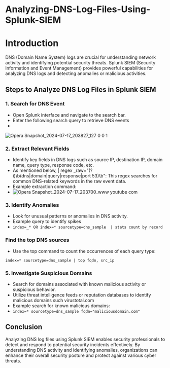 # Analyzing-DNS-Log-Files-Using-Splunk-SIEM 

# Introduction

DNS (Domain Name System) logs are crucial for understanding network activity and identifying potential security threats. Splunk SIEM (Security Information and Event Management) provides powerful capabilities for analyzing DNS logs and detecting anomalies or malicious activities.
## Steps to Analyze DNS Log Files in Splunk SIEM
### 1. Search for DNS Event
-   Open Splunk interface and navigate to the search bar.
-   Enter the following search query to retrieve DNS events
-   
![Opera Snapshot_2024-07-17_203827_127 0 0 1](https://github.com/user-attachments/assets/4d35ed31-fd2c-4a08-9296-b3a526be8c5e)


### 2. Extract Relevant Fields
-   Identify key fields in DNS logs such as source IP, destination IP, domain name, query type, response code, etc.
-   As mentioned below, | regex _raw="(?i)\b(dns|domain|query|response|port 53)\b": This regex searches for common DNS-related keywords in the raw event data.
-   Example extraction command:
-   ![Opera Snapshot_2024-07-17_203700_www youtube com](https://github.com/user-attachments/assets/2045981b-2286-4222-a668-4494b80e41b3)
### 3. Identify Anomalies
-   Look for unusual patterns or anomalies in DNS activity.
-   Example query to identify spikes
- `index=_* OR index=* sourcetype=dns_sample  | stats count by record`
### Find the top DNS sources
-  Use the top command to count the occurrences of each query type:
 ````
index=* sourcetype=dns_sample | top fqdn, src_ip
````
### 5. Investigate Suspicious Domains
-   Search for domains associated with known malicious activity or suspicious behavior.
-   Utilize threat intelligence feeds or reputation databases to identify malicious domains such virustotal.com
-   Example search for known malicious domains:
- `index=* sourcetype=dns_sample fqdn="maliciousdomain.com"`

## Conclusion
Analyzing DNS log files using Splunk SIEM enables security professionals to detect and respond to potential security incidents effectively. By understanding DNS activity and identifying anomalies, organizations can enhance their overall security posture and protect against various cyber threats.

